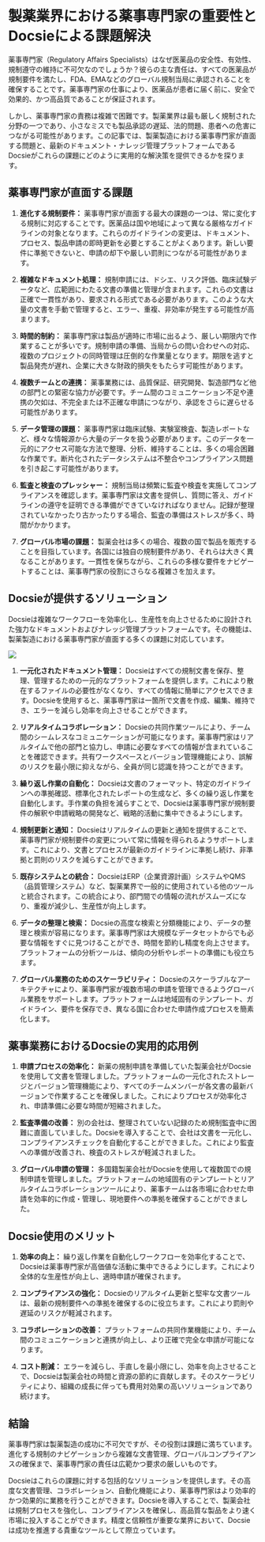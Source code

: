 # 製薬業界における薬事専門家の重要性とDocsieによる課題解決

薬事専門家（Regulatory Affairs Specialists）はなぜ医薬品の安全性、有効性、規制遵守の維持に不可欠なのでしょうか？彼らの主な責任は、すべての医薬品が規制要件を満たし、FDA、EMAなどのグローバル規制当局に承認されることを確保することです。薬事専門家の仕事により、医薬品が患者に届く前に、安全で効果的、かつ高品質であることが保証されます。

しかし、薬事専門家の責務は複雑で困難です。製薬業界は最も厳しく規制された分野の一つであり、小さなミスでも製品承認の遅延、法的問題、患者への危害につながる可能性があります。この記事では、製薬製造における薬事専門家が直面する問題と、最新のドキュメント・ナレッジ管理プラットフォームであるDocsieがこれらの課題にどのように実用的な解決策を提供できるかを探ります。

## 薬事専門家が直面する課題

1. **進化する規制要件：** 薬事専門家が直面する最大の課題の一つは、常に変化する規制に対応することです。医薬品は国や地域によって異なる厳格なガイドラインの対象となります。これらのガイドラインの変更は、ドキュメント、プロセス、製品申請の即時更新を必要とすることがよくあります。新しい要件に準拠できないと、申請の却下や厳しい罰則につながる可能性があります。

2. **複雑なドキュメント処理：** 規制申請には、ドシエ、リスク評価、臨床試験データなど、広範囲にわたる文書の準備と管理が含まれます。これらの文書は正確で一貫性があり、要求される形式である必要があります。このような大量の文書を手動で管理すると、エラー、重複、非効率が発生する可能性が高まります。

3. **時間的制約：** 薬事専門家は製品が適時に市場に出るよう、厳しい期限内で作業することが多いです。規制申請の準備、当局からの問い合わせへの対応、複数のプロジェクトの同時管理は圧倒的な作業量となります。期限を逃すと製品発売が遅れ、企業に大きな財政的損失をもたらす可能性があります。

4. **複数チームとの連携：** 薬事業務には、品質保証、研究開発、製造部門など他の部門との緊密な協力が必要です。チーム間のコミュニケーション不足や連携の欠如は、不完全または不正確な申請につながり、承認をさらに遅らせる可能性があります。

5. **データ管理の課題：** 薬事専門家は臨床試験、実験室検査、製造レポートなど、様々な情報源から大量のデータを扱う必要があります。このデータを一元的にアクセス可能な方法で整理、分析、維持することは、多くの場合困難な作業です。断片化されたデータシステムは不整合やコンプライアンス問題を引き起こす可能性があります。

6. **監査と検査のプレッシャー：** 規制当局は頻繁に監査や検査を実施してコンプライアンスを確認します。薬事専門家は文書を提供し、質問に答え、ガイドラインの遵守を証明できる準備ができていなければなりません。記録が整理されていなかったり古かったりする場合、監査の準備はストレスが多く、時間がかかります。

7. **グローバル市場の課題：** 製薬会社は多くの場合、複数の国で製品を販売することを目指しています。各国には独自の規制要件があり、それらは大きく異なることがあります。一貫性を保ちながら、これらの多様な要件をナビゲートすることは、薬事専門家の役割にさらなる複雑さを加えます。

## Docsieが提供するソリューション

Docsieは複雑なワークフローを効率化し、生産性を向上させるために設計された強力なドキュメントおよびナレッジ管理プラットフォームです。その機能は、製薬製造における薬事専門家が直面する多くの課題に対応しています。

![](https://cdn.docsie.io/workspace_PxAvC1Uenuc7ad6H3/doc_XyRNLa5cwc5POC0vL/file_2YLQLNsvYBlOnREjN/regulatory_affairs_ra_specialists_2_6a4d249b-6943-385d-3502-438575d8133e.jpg)

1. **一元化されたドキュメント管理：** Docsieはすべての規制文書を保存、整理、管理するための一元的なプラットフォームを提供します。これにより散在するファイルの必要性がなくなり、すべての情報に簡単にアクセスできます。Docsieを使用すると、薬事専門家は一箇所で文書を作成、編集、維持でき、エラーを減らし効率を向上させることができます。

2. **リアルタイムコラボレーション：** Docsieの共同作業ツールにより、チーム間のシームレスなコミュニケーションが可能になります。薬事専門家はリアルタイムで他の部門と協力し、申請に必要なすべての情報が含まれていることを確認できます。共有ワークスペースとバージョン管理機能により、誤解のリスクを最小限に抑えながら、全員が同じ認識を持つことができます。

3. **繰り返し作業の自動化：** Docsieは文書のフォーマット、特定のガイドラインへの準拠確認、標準化されたレポートの生成など、多くの繰り返し作業を自動化します。手作業の負担を減らすことで、Docsieは薬事専門家が規制要件の解釈や申請戦略の開発など、戦略的活動に集中できるようにします。

4. **規制更新と通知：** Docsieはリアルタイムの更新と通知を提供することで、薬事専門家が規制要件の変更について常に情報を得られるようサポートします。これにより、文書とプロセスが最新のガイドラインに準拠し続け、非準拠と罰則のリスクを減らすことができます。

5. **既存システムとの統合：** DocsieはERP（企業資源計画）システムやQMS（品質管理システム）など、製薬業界で一般的に使用されている他のツールと統合されます。この統合により、部門間での情報の流れがスムーズになり、重複が減少し、生産性が向上します。

6. **データの整理と検索：** Docsieの高度な検索と分類機能により、データの整理と検索が容易になります。薬事専門家は大規模なデータセットからでも必要な情報をすぐに見つけることができ、時間を節約し精度を向上させます。プラットフォームの分析ツールは、傾向の分析やレポートの準備にも役立ちます。

7. **グローバル業務のためのスケーラビリティ：** Docsieのスケーラブルなアーキテクチャにより、薬事専門家が複数市場の申請を管理できるようグローバル業務をサポートします。プラットフォームは地域固有のテンプレート、ガイドライン、要件を保存でき、異なる国に合わせた申請作成プロセスを簡素化します。

## 薬事業務におけるDocsieの実用的応用例

1. **申請プロセスの効率化：** 新薬の規制申請を準備していた製薬会社がDocsieを使用して文書を管理しました。プラットフォームの一元化されたストレージとバージョン管理機能により、すべてのチームメンバーが各文書の最新バージョンで作業することを確保しました。これによりプロセスが効率化され、申請準備に必要な時間が短縮されました。

2. **監査準備の改善：** 別の会社は、整理されていない記録のため規制監査中に困難に直面していました。Docsieを導入することで、会社は文書を一元化し、コンプライアンスチェックを自動化することができました。これにより監査への準備が改善され、検査のストレスが軽減されました。

3. **グローバル申請の管理：** 多国籍製薬会社がDocsieを使用して複数国での規制申請を管理しました。プラットフォームの地域固有のテンプレートとリアルタイムコラボレーションツールにより、薬事チームは各市場に合わせた申請を効率的に作成・管理し、現地要件への準拠を確保することができました。

## Docsie使用のメリット

1. **効率の向上：** 繰り返し作業を自動化しワークフローを効率化することで、Docsieは薬事専門家が高価値な活動に集中できるようにします。これにより全体的な生産性が向上し、適時申請が確保されます。

2. **コンプライアンスの強化：** Docsieのリアルタイム更新と堅牢な文書ツールは、最新の規制要件への準拠を確保するのに役立ちます。これにより罰則や遅延のリスクが軽減されます。

3. **コラボレーションの改善：** プラットフォームの共同作業機能により、チーム間のコミュニケーションと連携が向上し、より正確で完全な申請が可能になります。

4. **コスト削減：** エラーを減らし、手直しを最小限にし、効率を向上させることで、Docsieは製薬会社の時間と資源の節約に貢献します。そのスケーラビリティにより、組織の成長に伴っても費用対効果の高いソリューションであり続けます。

## 結論

薬事専門家は製薬製造の成功に不可欠ですが、その役割は課題に満ちています。進化する規制のナビゲーションから複雑な文書管理、グローバルコンプライアンスの確保まで、薬事専門家の責任は広範かつ要求の厳しいものです。

Docsieはこれらの課題に対する包括的なソリューションを提供します。その高度な文書管理、コラボレーション、自動化機能により、薬事専門家はより効率的かつ効果的に業務を行うことができます。Docsieを導入することで、製薬会社は規制プロセスを強化し、コンプライアンスを確保し、高品質な製品をより速く市場に投入することができます。精度と信頼性が重要な業界において、Docsieは成功を推進する貴重なツールとして際立っています。